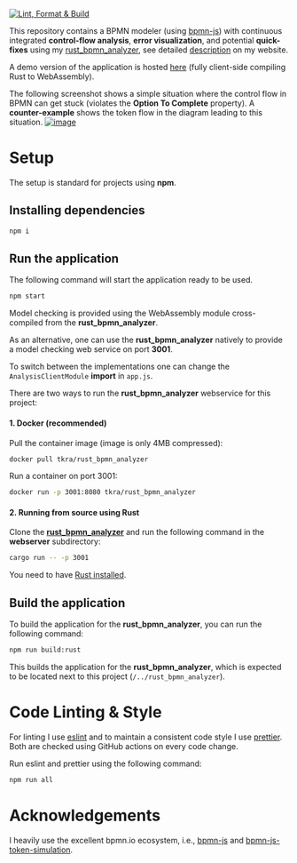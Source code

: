 [![Lint, Format & Build](https://github.com/timKraeuter/bpmn-analyzer-js/actions/workflows/ci.yml/badge.svg)](https://github.com/timKraeuter/bpmn-analyzer-js/actions/workflows/ci.yml)

This repository contains a BPMN modeler (using [bpmn-js](https://github.com/bpmn-io/bpmn-js)) with continuous integrated **control-flow analysis**, **error visualization**, and potential **quick-fixes** using my [rust_bpmn_analyzer](https://github.com/timKraeuter/rust_bpmn_analyzer), see detailed [description](https://timkraeuter.com/rust-bpmn-analyzer/) on my website.

A demo version of the application is hosted [here](https://timkraeuter.com/bpmn-analyzer-js/) (fully client-side compiling Rust to WebAssembly).

The following screenshot shows a simple situation where the control flow in BPMN can get stuck (violates the **Option To Complete** property).
A **counter-example** shows the token flow in the diagram leading to this situation.
[![image](https://github.com/timKraeuter/bpmn-analyzer-js/assets/21026858/f9f96508-a17b-48ae-be2e-554f59c04cad)](https://rust-bpmn-analyzer.wittyrock-9d6a3c00.northeurope.azurecontainerapps.io)

# Setup

The setup is standard for projects using **npm**.

## Installing dependencies

```bash
npm i
```

## Run the application

The following command will start the application ready to be used.

```bash
npm start
```

Model checking is provided using the WebAssembly module cross-compiled from the **rust_bpmn_analyzer**.

As an alternative, one can use the **rust_bpmn_analyzer** natively to provide a model checking web service on port **3001**.

To switch between the implementations one can change the `AnalysisClientModule` **import** in `app.js`.

There are two ways to run the **rust_bpmn_analyzer** webservice for this project:

#### 1. Docker (recommended)

Pull the container image (image is only 4MB compressed):

```bash
docker pull tkra/rust_bpmn_analyzer
```

Run a container on port 3001:

```bash
docker run -p 3001:8080 tkra/rust_bpmn_analyzer
```

#### 2. Running from source using Rust

Clone the [**rust_bpmn_analyzer**](https://github.com/timKraeuter/rust_bpmn_analyzer) and run the following command in the **webserver** subdirectory:

```bash
cargo run -- -p 3001
```

You need to have [Rust installed](https://www.rust-lang.org/tools/install).

## Build the application

To build the application for the **rust_bpmn_analyzer**, you can run the following command:

```bash
npm run build:rust
```

This builds the application for the **rust_bpmn_analyzer**, which is expected to be located next to this project (`/../rust_bpmn_analyzer`).

# Code Linting & Style

For linting I use [eslint](https://eslint.org) and to maintain a consistent code style I use [prettier](https://prettier.io/).
Both are checked using GitHub actions on every code change.

Run eslint and prettier using the following command:

```bash
npm run all
```

# Acknowledgements

I heavily use the excellent bpmn.io ecosystem, i.e., [bpmn-js](https://github.com/bpmn-io/bpmn-js-token-simulation) and [bpmn-js-token-simulation](https://github.com/bpmn-io/bpmn-js-token-simulation).
